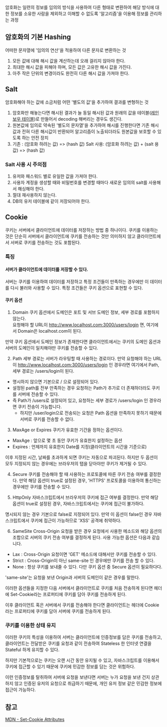 암호화는 일련의 정보를 임의의 방식을 사용하여 다른 형태로 변환하여 해당 방식에 대한 정보를 소유한 사람을 제외하고 이해할 수 없도록 '알고리즘'을 이용해 정보를 관리하는 과정

## 암호화의 기본 Hashing
어떠한 문자열에 '임의의 연산'을 적용하여 다른 문자로 변환하는 것

1. 모든 값에 대해 해시 값을 계산하는데 오래 걸리지 않아야 한다.
2. 최대한 해시 값을 피해야 하며, 모든 값은 고유한 해시 값을 가진다.
3. 아주 작은 단위의 변경이라도 완전히 다른 해시 값을 가져야 한다.


## Salt
암호화해야 하는 값에 소금처럼 어떤 '별도의 값'을 추가하여 결과를 변형하는 것 <br>

1. 암호화만 해놓는다면 해시된 결과가 늘 동일
해시된 값과 원래의 값을 테이블([레인보우 테이블](https://namu.wiki/w/%EB%A0%88%EC%9D%B8%EB%B3%B4%EC%9A%B0%20%ED%85%8C%EC%9D%B4%EB%B8%94))로 만들어서 decoding 해버리는 경우도 생긴다.
2. 원본값에 임의로 약속된 '별도의 문자열'을 추가하여 해시를 진행한다면 기존 해시값과 전혀 다른 해시값이 반환되어 알고리즘이 노출되더라도 원본값을 보호할 수 있도록 하는 안전 장치
3. 기존 : (암호화 하려는 값) => (hash 값)
Salt 사용: (암호화 하려는 값) + (salt 용 값) => (hash 값) <br>

### Salt 사용 시 주의점
1. 유저와 패스워드 별로 유일한 값을 가져야 한다.
2. 사용자 계정을 생성할 때와 비밀번호를 변경할 때마다 새로운 임의의 salt를 사용해서 해싱해야 한다.
3. 절대 재사용하지 않는다.
4. DB의 유저 테이블에 같이 저장되어야 한다. <br>


## Cookie
쿠키는 서버에서 클라이언트에 데이터를 저장하는 방법 중 하나이다. 쿠키를 이용하는 것은 단순히 서버에서 클라이언트에 쿠키를 전송하는 것만 의미하지 않고 클라이언트에서 서버로 쿠키를 전송하는 것도 포함된다.

### 특징

#### 서버가 클라이언트에 데이터를 저장할 수 있다.
서버는 쿠키를 이용하여 데이터를 저장하고 특정 조건들이 만족하는 경우에만 이 데이터를 다시 불러와 사용할 수 있다. 특정 조건들은 쿠키 옵션으로 표현할 수 있다. 

#### 쿠키 옵션

1. Domain
쿠키 옵션에서 도메인은 포트 및 서브 도메인 정보, 세부 경로를 포함하지 않는다. <br>
요청해야 할 URL이 http://www.localhost.com:3000/users/login 면, 여기에서 Domain은 localhost.com이 된다.<br>

만약 쿠키 옵션에서 도메인 정보가 존재한다면 클라이언트에서는 쿠키의 도메인 옵션과 서버의 도메인이 일치해야만 쿠키를 전송할 수 있다.

2. Path
세부 경로는 서버가 라우팅할 때 사용하는 경로이다.
만약 요청해야 하는 URL이 http://www.localhost.com:3000/users/login 인 경우라면 여기에서 Path, 세부 경로는
/users/login이 된다.

+ 명시하지 않으면 기본으로 / 으로 설정되어 있다.
+ 설정된 path를 전부 만족하는 경우 요청하는 Path가 추가로 더 존재하더라도 쿠키를 서버에 전송할 수 있다.
+ 즉 Path가 /users로 설정되어 있고, 요청하는 세부 경로가 /users/login 인 경우라면 쿠키 전송이 가능합니다.
  - 하지만 /user/login으로 전송되는 요청은 Path 옵션을 만족하지 못하기 때문에 서버로 쿠키를 전송할 수 없다.

3. MaxAge or Expires
쿠키가 유효한 기간을 정하는 옵션이다.

+ MaxAge : 앞으로 몇 초 동안 쿠키가 유효한지 설정하는 옵션
+ Expires : 언제까지 유효한지 Date를 지정(클라이언트의 시간을 기준으로)

이후 지정된 시간, 날짜를 초과하게 되면 쿠키는 자동으로 파괴된다.
하지만 두 옵션이 모두 지정되지 않는 경우에는 브라우저의 탭을 닫아야만 쿠키가 제거될 수 있다.

4. Secure
쿠키를 전송해야 할 때 사용하는 프로토콜에 따른 쿠키 전송 여부를 결정한다.
만약 해당 옵션이 true로 설정된 경우, 'HTTPS' 프로토콜을 이용하여 통신하는 경우에만 쿠키를 전송할 수 있다.

5. HttpOnly
자바스크립트에서 브라우저의 쿠키에 접근 여부를 결정한다.
만약 해당 옵션이 true로 설정된 경우, 자바스크립트에서는 쿠키에 접근이 불가하다.

명시되지 않는 경우 기본으로 false로 지정되어 있다.
만약 이 옵션이 false인 경우 자바스크립트에서 쿠키에 접근이 가능하므로 'XSS' 공격에 취약하다.

6. SameSite
Cross-Origin 요청을 받은 경우 요청에서 사용한 메소드와 해당 옵션의 조합으로 서버의 쿠키 전송 여부를 결정하게 된다.
사용 가능한 옵션은 다음과 같습니다.

+ Lax : Cross-Origin 요청이면 'GET' 메소드에 대해서만 쿠키를 전송할 수 있다.
+ Strict : Cross-Origin이 아닌 same-site 인 경우에만 쿠키를 전송 할 수 있다.
+ None : 항상 쿠키를 보내줄 수 있다. 다만 쿠키 옵션 중 Secure 옵션이 필요하다다.

'same-site'는 요청을 보낸 Origin과 서버의 도메인이 같은 경우를 말한다.

이러한 옵션들을 지정한 다음 서버에서 클라이언트로 쿠키를 처음 전송하게 된다면 헤더에 Set-Cookie라는 프로퍼티에 쿠키를 담아 쿠키를 전송하게 된다.

이후 클라이언트 혹은 서버에서 쿠키를 전송해야 한다면 클라이언트는 헤더에 Cookie라는 프로퍼티에 쿠키를 담아 서버에 쿠키를 전송하게 된다.

### 쿠키를 이용한 상태 유지
이러한 쿠키의 특성을 이용하여 서버는 클라이언트에 인증정보를 담은 쿠키를 전송하고, 클라이언트는 전달받은 쿠키를 요청과 같이 전송하여 Stateless 한 인터넷 연결을 Stateful 하게 유지할 수 있다.

하지만 기본적으로는 쿠키는 오랜 시간 동안 유지될 수 있고, 자바스크립트를 이용해서 쿠키에 접근할 수 있기 때문에 쿠키에 민감한 정보를 담는 것은 위험하다.

이런 인증정보를 탈취하여 서버에 요청을 보낸다면 서버는 누가 요청을 보낸 건지 상관하지 않고 인증된 유저의 요청으로 취급하기 때문에, 개인 유저 정보 같은 민감한 정보에 접근이 가능하다.

## 참고
[MDN - Set-Cookie Attributes](https://developer.mozilla.org/en-US/docs/Web/HTTP/Headers/Set-Cookie)